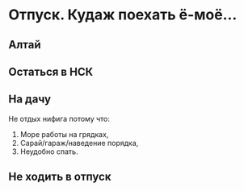# Отпуск. Кудаж поехать ё-моё...

## Алтай

## Остаться в НСК

## На дачу
Не отдых нифига потому что:
1. Море работы на грядках,
2. Сарай/гараж/наведение порядка,
3. Неудобно спать.
## Не ходить в отпуск